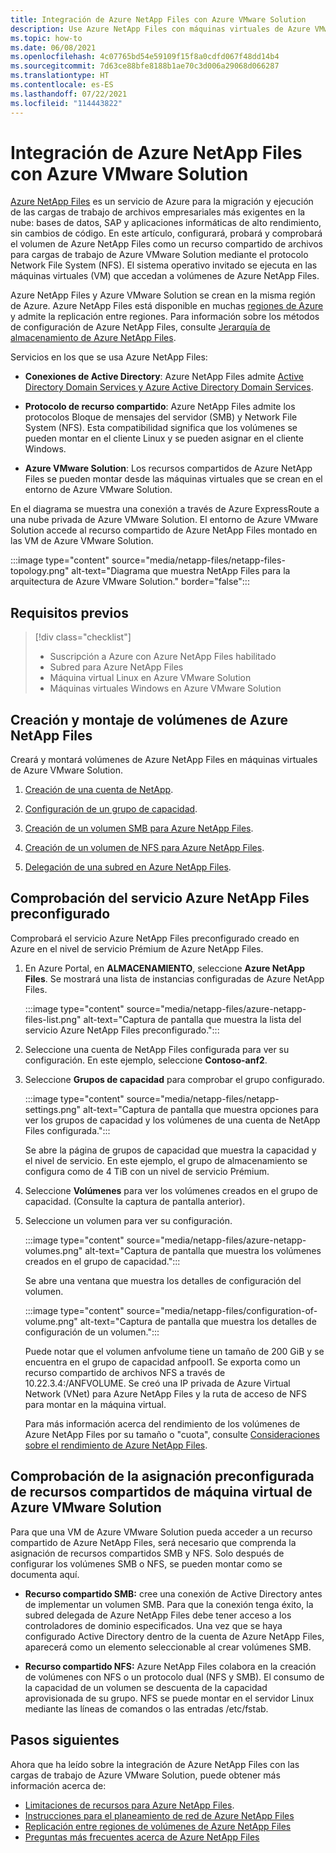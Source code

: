 ```yaml
---
title: Integración de Azure NetApp Files con Azure VMware Solution
description: Use Azure NetApp Files con máquinas virtuales de Azure VMware Solution para migrar y sincronizar datos entre servidores locales, máquinas virtuales de Azure VMware Solution e infraestructuras en la nube.
ms.topic: how-to
ms.date: 06/08/2021
ms.openlocfilehash: 4c07765bd54e59109f15f8a0cdfd067f48dd14b4
ms.sourcegitcommit: 7d63ce88bfe8188b1ae70c3d006a29068d066287
ms.translationtype: HT
ms.contentlocale: es-ES
ms.lasthandoff: 07/22/2021
ms.locfileid: "114443822"
---
```

# <a name="integrate-azure-netapp-files-with-azure-vmware-solution"></a>Integración de Azure NetApp Files con Azure VMware Solution

[Azure NetApp Files](../azure-netapp-files/azure-netapp-files-introduction.md) es un servicio de Azure para la migración y ejecución de las cargas de trabajo de archivos empresariales más exigentes en la nube: bases de datos, SAP y aplicaciones informáticas de alto rendimiento, sin cambios de código. En este artículo, configurará, probará y comprobará el volumen de Azure NetApp Files como un recurso compartido de archivos para cargas de trabajo de Azure VMware Solution mediante el protocolo Network File System (NFS). El sistema operativo invitado se ejecuta en las máquinas virtuales (VM) que accedan a volúmenes de Azure NetApp Files. 

Azure NetApp Files y Azure VMware Solution se crean en la misma región de Azure. Azure NetApp Files está disponible en muchas [regiones de Azure](https://azure.microsoft.com/global-infrastructure/services/?products=netapp,azure-vmware&regions=all) y admite la replicación entre regiones. Para información sobre los métodos de configuración de Azure NetApp Files, consulte [Jerarquía de almacenamiento de Azure NetApp Files](../azure-netapp-files/azure-netapp-files-understand-storage-hierarchy.md).

Servicios en los que se usa Azure NetApp Files:

- **Conexiones de Active Directory**: Azure NetApp Files admite [Active Directory Domain Services y Azure Active Directory Domain Services](../azure-netapp-files/create-active-directory-connections.md#decide-which-domain-services-to-use).

- **Protocolo de recurso compartido**: Azure NetApp Files admite los protocolos Bloque de mensajes del servidor (SMB) y Network File System (NFS). Esta compatibilidad significa que los volúmenes se pueden montar en el cliente Linux y se pueden asignar en el cliente Windows.

- **Azure VMware Solution**: Los recursos compartidos de Azure NetApp Files se pueden montar desde las máquinas virtuales que se crean en el entorno de Azure VMware Solution.


En el diagrama se muestra una conexión a través de Azure ExpressRoute a una nube privada de Azure VMware Solution. El entorno de Azure VMware Solution accede al recurso compartido de Azure NetApp Files montado en las VM de Azure VMware Solution.

:::image type="content" source="media/netapp-files/netapp-files-topology.png" alt-text="Diagrama que muestra NetApp Files para la arquitectura de Azure VMware Solution." border="false":::


## <a name="prerequisites"></a>Requisitos previos 

> [!div class="checklist"]
> * Suscripción a Azure con Azure NetApp Files habilitado
> * Subred para Azure NetApp Files
> * Máquina virtual Linux en Azure VMware Solution
> * Máquinas virtuales Windows en Azure VMware Solution


## <a name="create-and-mount-azure-netapp-files-volumes"></a>Creación y montaje de volúmenes de Azure NetApp Files

Creará y montará volúmenes de Azure NetApp Files en máquinas virtuales de Azure VMware Solution.

1. [Creación de una cuenta de NetApp](../azure-netapp-files/azure-netapp-files-create-netapp-account.md).

1. [Configuración de un grupo de capacidad](../azure-netapp-files/azure-netapp-files-set-up-capacity-pool.md).

1. [Creación de un volumen SMB para Azure NetApp Files](../azure-netapp-files/azure-netapp-files-create-volumes-smb.md).

1. [Creación de un volumen de NFS para Azure NetApp Files](../azure-netapp-files/azure-netapp-files-create-volumes.md).

1. [Delegación de una subred en Azure NetApp Files](../azure-netapp-files/azure-netapp-files-delegate-subnet.md).


## <a name="verify-pre-configured-azure-netapp-files"></a>Comprobación del servicio Azure NetApp Files preconfigurado 

Comprobará el servicio Azure NetApp Files preconfigurado creado en Azure en el nivel de servicio Prémium de Azure NetApp Files.

1. En Azure Portal, en **ALMACENAMIENTO**, seleccione **Azure NetApp Files**. Se mostrará una lista de instancias configuradas de Azure NetApp Files. 

   :::image type="content" source="media/netapp-files/azure-netapp-files-list.png" alt-text="Captura de pantalla que muestra la lista del servicio Azure NetApp Files preconfigurado."::: 

2. Seleccione una cuenta de NetApp Files configurada para ver su configuración. En este ejemplo, seleccione **Contoso-anf2**. 

3. Seleccione **Grupos de capacidad** para comprobar el grupo configurado. 

   :::image type="content" source="media/netapp-files/netapp-settings.png" alt-text="Captura de pantalla que muestra opciones para ver los grupos de capacidad y los volúmenes de una cuenta de NetApp Files configurada.":::

   Se abre la página de grupos de capacidad que muestra la capacidad y el nivel de servicio. En este ejemplo, el grupo de almacenamiento se configura como de 4 TiB con un nivel de servicio Prémium.

4. Seleccione **Volúmenes** para ver los volúmenes creados en el grupo de capacidad. (Consulte la captura de pantalla anterior).

5. Seleccione un volumen para ver su configuración.  

   :::image type="content" source="media/netapp-files/azure-netapp-volumes.png" alt-text="Captura de pantalla que muestra los volúmenes creados en el grupo de capacidad.":::

   Se abre una ventana que muestra los detalles de configuración del volumen.

   :::image type="content" source="media/netapp-files/configuration-of-volume.png" alt-text="Captura de pantalla que muestra los detalles de configuración de un volumen.":::

   Puede notar que el volumen anfvolume tiene un tamaño de 200 GiB y se encuentra en el grupo de capacidad anfpool1. Se exporta como un recurso compartido de archivos NFS a través de 10.22.3.4:/ANFVOLUME. Se creó una IP privada de Azure Virtual Network (VNet) para Azure NetApp Files y la ruta de acceso de NFS para montar en la máquina virtual.

   Para más información acerca del rendimiento de los volúmenes de Azure NetApp Files por su tamaño o "cuota", consulte [Consideraciones sobre el rendimiento de Azure NetApp Files](../azure-netapp-files/azure-netapp-files-performance-considerations.md). 

## <a name="verify-pre-configured-azure-vmware-solution-vm-share-mapping"></a>Comprobación de la asignación preconfigurada de recursos compartidos de máquina virtual de Azure VMware Solution

Para que una VM de Azure VMware Solution pueda acceder a un recurso compartido de Azure NetApp Files, será necesario que comprenda la asignación de recursos compartidos SMB y NFS. Solo después de configurar los volúmenes SMB o NFS, se pueden montar como se documenta aquí.

- **Recurso compartido SMB:** cree una conexión de Active Directory antes de implementar un volumen SMB. Para que la conexión tenga éxito, la subred delegada de Azure NetApp Files debe tener acceso a los controladores de dominio especificados. Una vez que se haya configurado Active Directory dentro de la cuenta de Azure NetApp Files, aparecerá como un elemento seleccionable al crear volúmenes SMB.

- **Recurso compartido NFS:** Azure NetApp Files colabora en la creación de volúmenes con NFS o un protocolo dual (NFS y SMB). El consumo de la capacidad de un volumen se descuenta de la capacidad aprovisionada de su grupo. NFS se puede montar en el servidor Linux mediante las líneas de comandos o las entradas /etc/fstab.

## <a name="next-steps"></a>Pasos siguientes

Ahora que ha leído sobre la integración de Azure NetApp Files con las cargas de trabajo de Azure VMware Solution, puede obtener más información acerca de:

- [Limitaciones de recursos para Azure NetApp Files](../azure-netapp-files/azure-netapp-files-resource-limits.md#resource-limits).
- [Instrucciones para el planeamiento de red de Azure NetApp Files](../azure-netapp-files/azure-netapp-files-network-topologies.md)
- [Replicación entre regiones de volúmenes de Azure NetApp Files](../azure-netapp-files/cross-region-replication-introduction.md) 
- [Preguntas más frecuentes acerca de Azure NetApp Files](../azure-netapp-files/azure-netapp-files-faqs.md)

